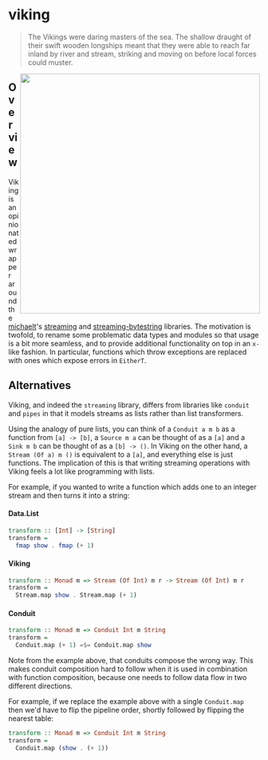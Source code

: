 viking
======

> The Vikings were daring masters of the sea. The shallow draught of their
> swift wooden longships meant that they were able to reach far inland by
> river and stream, striking and moving on before local forces could
> muster.

<img src="https://github.com/ambiata/viking/raw/master/img/viking.jpg" width="480" align="right"/>

## Overview

Viking is an opinionated wrapper around the
[michaelt](https://github.com/michaelt)'s
[streaming](http://hackage.haskell.org/package/streaming) and
[streaming-bytestring](http://hackage.haskell.org/package/streaming-bytestring)
libraries. The motivation is twofold, to rename some problematic data
types and modules so that usage is a bit more seamless, and to provide
additional functionality on top in an `x-` like fashion. In particular,
functions which throw exceptions are replaced with ones which expose
errors in `EitherT`.

## Alternatives

Viking, and indeed the `streaming` library, differs from libraries like
`conduit` and `pipes` in that it models streams as lists rather than
list transformers.

Using the analogy of pure lists, you can think of a `Conduit a m b` as
a function from `[a] -> [b]`, a `Source m a` can be thought of as
a `[a]` and a `Sink m b` can be thought of as a `[b] -> ()`. In Viking
on the other hand, a `Stream (Of a) m ()` is equivalent to a `[a]`, and
everything else is just functions. The implication of this is that
writing streaming operations with Viking feels a lot like programming
with lists.

For example, if you wanted to write a function which adds one to an
integer stream and then turns it into a string:

#### Data.List

```hs
transform :: [Int] -> [String]
transform =
  fmap show . fmap (+ 1)
```

#### Viking

```hs
transform :: Monad m => Stream (Of Int) m r -> Stream (Of Int) m r
transform =
  Stream.map show . Stream.map (+ 1)
```

#### Conduit

```hs
transform :: Monad m => Conduit Int m String
transform =
  Conduit.map (+ 1) =$= Conduit.map show
```

Note from the example above, that conduits compose the wrong way. This
makes conduit composition hard to follow when it is used in combination
with function composition, because one needs to follow data flow in two
different directions.

For example, if we replace the example above with a single `Conduit.map`
then we'd have to flip the pipeline order, shortly followed by flipping
the nearest table:

```hs
transform :: Monad m => Conduit Int m String
transform =
  Conduit.map (show . (+ 1))
```
